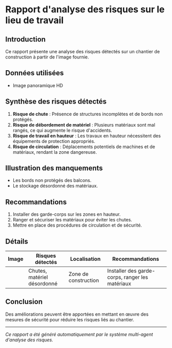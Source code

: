 # Rapport d'analyse des risques sur le lieu de travail

## Introduction
Ce rapport présente une analyse des risques détectés sur un chantier de construction à partir de l'image fournie.

## Données utilisées
- Image panoramique HD

## Synthèse des risques détectés
1. **Risque de chute** : Présence de structures incomplètes et de bords non protégés.
2. **Risque de débordement de matériel** : Plusieurs matériaux sont mal rangés, ce qui augmente le risque d'accidents.
3. **Risque de travail en hauteur** : Les travaux en hauteur nécessitent des équipements de protection appropriés.
4. **Risque de circulation** : Déplacements potentiels de machines et de matériaux, rendant la zone dangereuse.

## Illustration des manquements
- Les bords non protégés des balcons.
- Le stockage désordonné des matériaux.

## Recommandations
1. Installer des garde-corps sur les zones en hauteur.
2. Ranger et sécuriser les matériaux pour éviter les chutes.
3. Mettre en place des procédures de circulation et de sécurité.

## Détails
| Image | Risques détectés              | Localisation          | Recommandations                                   |
|-------|-------------------------------|-----------------------|---------------------------------------------------|
|       | Chutes, matériel désordonné   | Zone de construction   | Installer des garde-corps, ranger les matériaux    |

## Conclusion
Des améliorations peuvent être apportées en mettant en œuvre des mesures de sécurité pour réduire les risques liés au chantier.

---
*Ce rapport a été généré automatiquement par le système multi-agent d'analyse des risques.*